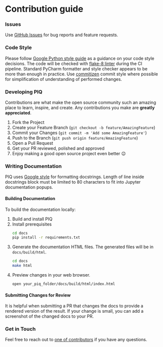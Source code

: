 # Contribution guide

### Issues

Use [GitHub Issues](https://github.com/photosynthesis-team/piq/issues) for bug reports and feature requests.

### Code Style

Please follow [Google Python style guide](http://google.github.io/styleguide/pyguide.html) as a guidance on your code
style decisions. 
The code will be checked with [flake-8 linter](http://flake8.pycqa.org/en/latest/) during the CI pipeline. 
Standard PyCharm formatter and style checker appears to be more than enough in practice. 
Use [commitizen](https://github.com/commitizen/cz-cli) commit style where possible for simplification of understanding
of performed changes.

### Developing PIQ

Contributions are what make the open source community such an amazing place to learn, inspire, and create. 
Any contributions you make are **greatly appreciated**.

1. Fork the Project
2. Create your Feature Branch (`git checkout -b feature/AmazingFeature`)
3. Commit your Changes (`git commit -m 'Add some AmazingFeature'`)
4. Push to the Branch (`git push origin feature/AmazingFeature`)
5. Open a Pull Request
6. Get your PR reviewed, polished and approved
7. Enjoy making a good open source project even better :wink:

### Writing Documentation

PIQ uses [Google style](https://sphinxcontrib-napoleon.readthedocs.io/en/latest/example_google.html) for formatting
docstrings.
Length of line inside docstrings block must be limited to 80 characters to fit into Jupyter documentation popups.

#### Building Documentation

To build the documentation locally:
1. Build and install PIQ
2. Install prerequisites
    ```bash
    cd docs
    pip install -r requirements.txt
    ```
3. Generate the documentation HTML files. The generated files will be in `docs/build/html`.
    ```bash
    cd docs
    make html
    ```
4. Preview changes in your web browser.
    ```bash
    open your_piq_folder/docs/build/html/index.html
    ```
#### Submitting Changes for Review

It is helpful when submitting a PR that changes the docs to provide a rendered version of the result. If your change is
small, you can add a screenshot of the changed docs to your PR.

### Get in Touch

Feel free to reach out to [one of contributors](https://github.com/photosynthesis-team/piq#contacts)
if you have any questions.